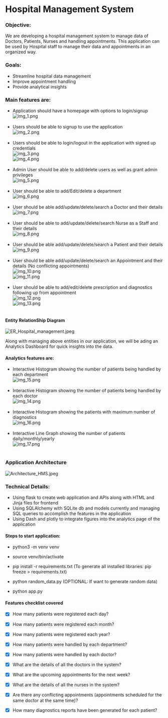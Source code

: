 # Hospital Management System


### Objective:

We are developing a hospital management system to manage data of Doctors, Patients, Nurses and handling appointments.
This application can be used by Hospital staff to manage their data and appointments in an organized way.

### Goals:

- Streamline hospital data management
- Improve appointment handling
- Provide analytical insights

### Main features are:
- Application should have a homepage with options to login/signup <br /> ![img_1.png](resources/img_1.png) <br /> <br />
- Users should be able to signup to use the application <br /> ![img_2.png](resources/img_2.png) <br /> <br />
- Users should be able to login/logout in the application with signed up credentials <br /> ![img_3.png](resources/img_3.png) <br /> ![img_4.png](resources/img_4.png) <br /> <br />
- Admin User should be able to add/delete users as well as grant admin privileges <br /> ![img_5.png](resources/img_5.png) <br /> <br />
- User should be able to add/Edit/delete a department <br /> ![img_6.png](resources/img_6.png) <br /> <br />
- User should be able add/update/delete/search a Doctor and their details <br /> ![img_7.png](resources/img_7.png) <br /> <br />
- User should be able to add/update/delete/search Nurse as a Staff and their details <br /> ![img_8.png](resources/img_8.png) <br /> <br />
- User should be able add/update/delete/search a Patient and their details <br /> ![img_9.png](resources/img_9.png) <br /> <br />
- User should be able add/update/delete/search an Appointment and their details (No conflicting appointments) <br /> ![img_10.png](resources/img_10.png) <br /> ![img_11.png](resources/img_11.png) <br /> <br />
- User should be able to add/edit/delete prescription and diagnostics following up from appointment <br /> ![img_12.png](resources/img_12.png) <br /> ![img_13.png](resources/img_13.png) <br /> <br />

#### Entity RelationShip Diagram

![ER_Hospital_management.jpeg](resources/ER_Hospital_management.jpeg)

Along with managing above entities in our application, we will be ading an Analytics Dashboard for quick insights into the data.

#### Analytics features are:
- Interactive Histogram showing the number of patients being handled by each department <br /> ![img_15.png](resources/img_15.png) <br /> <br />
- Interactive Histogram showing the number of patients being handled by each doctor <br /> ![img_14.png](resources/img_14.png)  <br /> <br />
- Interactive Histogram showing the patients with maximum number of diagnostics <br /> ![img_16.png](resources/img_16.png) <br /> <br />
- Interactive Line Graph showing the number of patients daily/monthly/yearly <br /> ![img_17.png](resources/img_17.png) <br /> <br />


### Application Architecture

![Architecture_HMS.jpeg](resources/Architecture_HMS.jpeg)

### Technical Details:

- Using flask to create web application and APIs along with HTML and Jinja files for frontend
- Using SQLAlchemy with SQLite db and models currently and managing SQL queries to accomplish the features in the application
- Using Dash and plotly to integrate figures into the analytics page of the application


#### Steps to start application:

- python3 -m venv venv

- source venv/bin/activate

- pip install -r requirements.txt (To generate all installed libraries: pip freeze > requirements.txt)

- python random_data.py (OPTIONAL: If want to generate random data)

- python app.py


#### Features checklist covered

- [x] How many patients were registered each day?

- [x] How many patients were registered each month?

- [x] How many patients were registered each year?

- [x] How many patients were handled by each department?

- [x] How many patients were handled by each doctor?

- [x] What are the details of all the doctors in the system?

- [x] What are the upcoming appointments for the next week?

- [x] What are the details of all the nurses in the system?

- [x] Are there any conflicting appointments (appointments scheduled for the same doctor at the same time)?

- [x] How many diagnostics reports have been generated for each patient?
